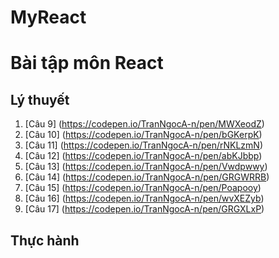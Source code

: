 # MyReact
# Bài tập môn React
## Lý thuyết
1.  [Câu 9] (https://codepen.io/TranNgocA-n/pen/MWXeodZ)
2.  [Câu 10]  (https://codepen.io/TranNgocA-n/pen/bGKerpK)
3.  [Câu 11]  (https://codepen.io/TranNgocA-n/pen/rNKLzmN)
4.  [Câu 12]  (https://codepen.io/TranNgocA-n/pen/abKJbbp)
5.  [Câu 13]  (https://codepen.io/TranNgocA-n/pen/Vwdpwwy)
6.  [Câu 14]  (https://codepen.io/TranNgocA-n/pen/GRGWRRB)
7.  [Câu 15]  (https://codepen.io/TranNgocA-n/pen/Poapooy)
8.  [Câu 16]  (https://codepen.io/TranNgocA-n/pen/wvXEZyb)
9.  [Câu 17]  (https://codepen.io/TranNgocA-n/pen/GRGXLxP)


## Thực hành
